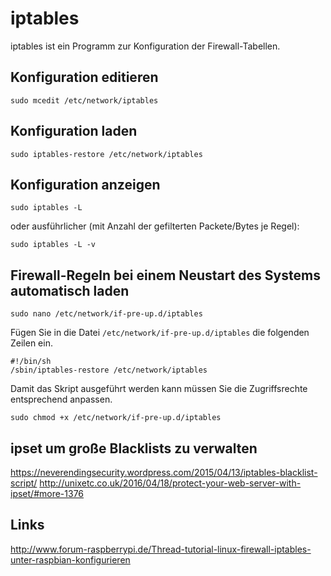 # iptables
iptables ist ein Programm zur Konfiguration der Firewall-Tabellen.

## Konfiguration editieren

    sudo mcedit /etc/network/iptables
  
## Konfiguration laden

    sudo iptables-restore /etc/network/iptables
    
## Konfiguration anzeigen

    sudo iptables -L

oder ausführlicher (mit Anzahl der gefilterten Packete/Bytes je Regel):

    sudo iptables -L -v


## Firewall-Regeln bei einem Neustart des Systems automatisch laden

    sudo nano /etc/network/if-pre-up.d/iptables

Fügen Sie in die Datei `/etc/network/if-pre-up.d/iptables` die folgenden Zeilen ein.

    #!/bin/sh
    /sbin/iptables-restore /etc/network/iptables

Damit das Skript ausgeführt werden kann müssen Sie die Zugriffsrechte entsprechend anpassen.

    sudo chmod +x /etc/network/if-pre-up.d/iptables


## ipset um große Blacklists zu verwalten
https://neverendingsecurity.wordpress.com/2015/04/13/iptables-blacklist-script/
http://unixetc.co.uk/2016/04/18/protect-your-web-server-with-ipset/#more-1376

## Links

http://www.forum-raspberrypi.de/Thread-tutorial-linux-firewall-iptables-unter-raspbian-konfigurieren
